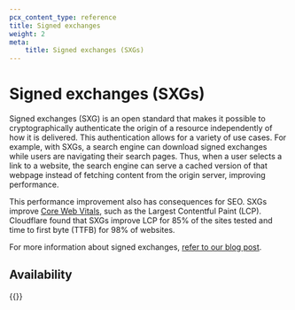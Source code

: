 ```yaml
---
pcx_content_type: reference
title: Signed exchanges
weight: 2
meta:
    title: Signed exchanges (SXGs)
---
```


# Signed exchanges (SXGs)

Signed exchanges (SXG) is an open standard that makes it possible to cryptographically authenticate the origin of a resource independently of how it is delivered. This authentication allows for a variety of use cases. For example, with SXGs, a search engine can download signed exchanges while users are navigating their search pages. Thus, when a user selects a link to a website, the search engine can serve a cached version of that webpage instead of fetching content from the origin server, improving performance.

This performance improvement also has consequences for SEO. SXGs improve [Core Web Vitals](/analytics/web-analytics/understanding-web-analytics/core-web-vitals/), such as the Largest Contentful Paint (LCP). Cloudflare found that SXGs improve LCP for 85% of the sites tested and time to first byte (TTFB) for 98% of websites.

For more information about signed exchanges, [refer to our blog post](https://blog.Khulnasoft.com/automatic-signed-exchanges/).

## Availability

{{<feature-table id="speed.automatic_signed_exchanges">}}